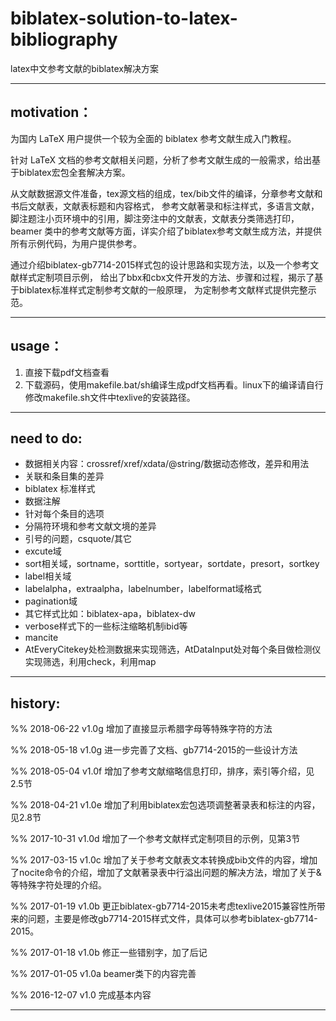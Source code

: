 # biblatex-solution-to-latex-bibliography

latex中文参考文献的biblatex解决方案

---------------------------------------------------------------
## motivation：

为国内 LaTeX 用户提供一个较为全面的 biblatex 参考文献生成入门教程。

针对 LaTeX 文档的参考文献相关问题，分析了参考文献生成的一般需求，给出基于biblatex宏包全套解决方案。

从文献数据源文件准备，tex源文档的组成，tex/bib文件的编译，分章参考文献和书后文献表，文献表标题和内容格式，
参考文献著录和标注样式，多语言文献，脚注题注小页环境中的引用，脚注旁注中的文献表，文献表分类筛选打印，
beamer 类中的参考文献等方面，详实介绍了biblatex参考文献生成方法，并提供所有示例代码，为用户提供参考。

通过介绍biblatex-gb7714-2015样式包的设计思路和实现方法，以及一个参考文献样式定制项目示例，
给出了bbx和cbx文件开发的方法、步骤和过程，揭示了基于biblatex标准样式定制参考文献的一般原理，
为定制参考文献样式提供完整示范。

---------------------------------------------------------------
## usage：

1. 直接下载pdf文档查看
2. 下载源码，使用makefile.bat/sh编译生成pdf文档再看。linux下的编译请自行修改makefile.sh文件中texlive的安装路径。


---------------------------------------------------------------
## need to do:

* 数据相关内容：crossref/xref/xdata/@string/数据动态修改，差异和用法
* 关联和条目集的差异
* biblatex 标准样式
* 数据注解
* 针对每个条目的选项
* 分隔符环境和参考文献文境的差异
* 引号的问题，csquote/其它
* excute域
* sort相关域，sortname，sorttitle，sortyear，sortdate，presort，sortkey
* label相关域
* labelalpha，extraalpha，labelnumber，labelformat域格式
* pagination域
* 其它样式比如：biblatex-apa，biblatex-dw
* verbose样式下的一些标注缩略机制ibid等
* mancite
* AtEveryCitekey处检测数据来实现筛选，AtDataInput处对每个条目做检测仪实现筛选，利用check，利用map


---------------------------------------------------------------
## history:

%% 2018-06-22 v1.0g 增加了直接显示希腊字母等特殊字符的方法

%% 2018-05-18 v1.0g 进一步完善了文档、gb7714-2015的一些设计方法

%% 2018-05-04 v1.0f 增加了参考文献缩略信息打印，排序，索引等介绍，见2.5节

%% 2018-04-21 v1.0e 增加了利用biblatex宏包选项调整著录表和标注的内容，见2.8节

%% 2017-10-31 v1.0d 增加了一个参考文献样式定制项目的示例，见第3节

%% 2017-03-15 v1.0c 增加了关于参考文献表文本转换成bib文件的内容，增加了nocite命令的介绍，增加了文献著录表中行溢出问题的解决方法，增加了关于&等特殊字符处理的介绍。

%% 2017-01-19 v1.0b 更正biblatex-gb7714-2015未考虑texlive2015兼容性所带来的问题，主要是修改gb7714-2015样式文件，具体可以参考biblatex-gb7714-2015。

%% 2017-01-18 v1.0b 修正一些错别字，加了后记

%% 2017-01-05 v1.0a beamer类下的内容完善

%% 2016-12-07 v1.0  完成基本内容
















---------------------------------------------------------------

